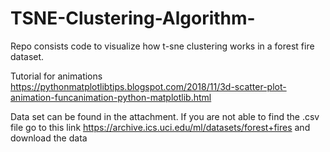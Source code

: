 # TSNE-Clustering-Algorithm-
Repo consists code to visualize how t-sne clustering works in a forest fire dataset.

Tutorial for animations https://pythonmatplotlibtips.blogspot.com/2018/11/3d-scatter-plot-animation-funcanimation-python-matplotlib.html

Data set can be found in the attachment. If you are not able to find the .csv file go to this link https://archive.ics.uci.edu/ml/datasets/forest+fires and download the data

